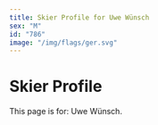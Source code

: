 ```yaml
---
title: Skier Profile for Uwe Wünsch
sex: "M"
id: "786"
image: "/img/flags/ger.svg" 
---
```


# Skier Profile

This page is for: Uwe Wünsch.
    